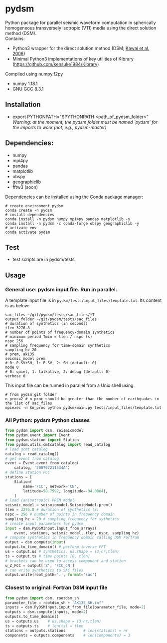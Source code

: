 # pydsm
Python package for parallel seismic waveform computation in spherically homogeneous transversely isotropic (VTI) media using the direct solution method (DSM).<br/>
Contains:
- Python3 wrapper for the direct solution method (DSM; [Kawai et al. 2006](https://doi.org/10.1111/j.1365-246X.2005.02829.x))
- Minimal Python3 implementations of key utilities of Kibrary (https://github.com/kensuke1984/Kibrary)

Compiled using numpy.f2py
- numpy 1.18.1
- GNU GCC 8.3.1

## Installation
- export PYTHONPATH="$PYTHONPATH:<path_of_pydsm_folder>"  
*Warning: at the moment, the pydsm folder must be named `pydsm' for the imports to work (not, e.g., pydsm-master)*

## Dependencies:
- numpy
- mpi4py
- pandas
- matplotlib
- obspy
- geographiclib
- fftw3 (soon)

Dependencies can be installed using the Conda package manager:
```shell
# create environment pydsm
conda create -n pydsm
# install dependencies
conda install -n pydsm numpy mpi4py pandas matplotlib -y
conda install -n pydsm -c conda-forge obspy geographiclib -y
# activate env
conda activate pydsm
```

## Test
- test scripts are in pydsm/tests

## Usage
### General use: pydsm input file. Run in parallel.
A template input file is in ```pydsm/tests/input_files/template.txt```. Its content is as below:

```shell
sac_files ~/git/pydsm/tests/sac_files/*T
output_folder ~/git/pydsm/tests/sac_files
# duration of synthetics (in seconds)
tlen 3276.8
# number of points of frequency-domain synthetics
# minimum period Tmin = tlen / nspc (s)
nspc 256 
# sampling frequency for time-domain synthetics
sampling_hz 20
# prem, ak135
seismic_model prem 
# 0: P-SV+SH, 1: P-SV, 2: SH (default: 0)
mode 0
# 0: quiet, 1: talkative, 2: debug (default: 0)
verbose 0
```

This input file can be runned in parallel from a Unix shell using:

```shell
# from pydsm git folder
n_proc=2 # n_proc should be greater than the number of earthquakes in the list of sac_files
mpiexec -n $n_proc python pydsm/main.py tests/input_files/template.txt
```

### All Python: pydsm Python classes
```python
from pydsm import dsm, seismicmodel
from pydsm.event import Event
from pydsm.station import Station
from pydsm.utils.cmtcatalog import read_catalog
# load gcmt catalog
catalog = read_catalog()
# get event from catalog
event = Event.event_from_catalog(
    catalog, '200707211534A')
# define station FCC
stations = [
    Station(
        name='FCC', network='CN',
        latitude=58.7592, longitude=-94.0884), 
    ]
# load (anisotropic) PREM model
seismic_model = seismicmodel.SeismicModel.prem()
tlen = 3276.8 # duration of synthetics (s)
nspc = 256 # number of points in frequency domain
sampling_hz = 20 # sampling frequency for sythetics
# create input parameters for pydsm
input = dsm.PyDSMInput.input_from_arrays(
    event, stations, seismic_model, tlen, nspc, sampling_hz)
# compute synthetics in frequency domain calling DSM Fortran
output = dsm.compute(input)
output.to_time_domain() # perform inverse FFT
us = output.us # synthetics. us.shape = (3,nr,tlen)
ts = output.ts # time points [0, tlen]
# brackets can be used to access component and station
u_Z_FCC = output['Z', 'FCC_CN']
# can write synthetics to SAC files
output.write(root_path='.', format='sac')
```

### Closest to original: Fortran DSM input file
```python
from pydsm import dsm, rootdsm_sh
parameter_file = rootdsm_sh + 'AK135_SH.inf'
inputs = dsm.PyDSMInput.input_from_file(parameter_file, mode=2)
outputs = dsm.compute(inputs, mode=2)
outputs.to_time_domain()
us = outputs.us    # us.shape = (3,nr,tlen)
ts = outputs.ts    # len(ts) = tlen
stations = outputs.stations        # len(stations) = nr
components = outputs.components    # len(components) = 3
```
